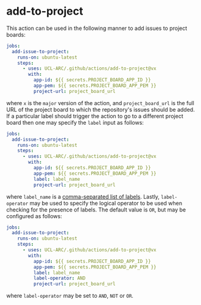 # add-to-project

This action can be used in the following manner to add issues to project boards:

```yaml
jobs:
  add-issue-to-project:
    runs-on: ubuntu-latest
    steps:
      - uses: UCL-ARC/.github/actions/add-to-project@vx
        with:
          app-id: ${{ secrets.PROJECT_BOARD_APP_ID }}
          app-pem: ${{ secrets.PROJECT_BOARD_APP_PEM }}
          project-url: project_board_url
```

where `x` is the `major` version of the action, and `project_board_url` is the
full URL of the project board to which the repository's issues should be added.
If a particular label should trigger the action to go to a different project
board then one may specify the `label` input as follows:

```yaml
jobs:
  add-issue-to-project:
    runs-on: ubuntu-latest
    steps:
      - uses: UCL-ARC/.github/actions/add-to-project@vx
        with:
          app-id: ${{ secrets.PROJECT_BOARD_APP_ID }}
          app-pem: ${{ secrets.PROJECT_BOARD_APP_PEM }}
          label: label_name
          project-url: project_board_url
```

where `label_name` is a
[comma-separated list of labels](https://github.com/actions/add-to-project/tree/main?tab=readme-ov-file#inputs).
Lastly, `label-operator` may be used to specify the logical operator to be used
when checking for the presence of labels. The default value is `OR`, but may be
configured as follows:

```yaml
jobs:
  add-issue-to-project:
    runs-on: ubuntu-latest
    steps:
      - uses: UCL-ARC/.github/actions/add-to-project@vx
        with:
          app-id: ${{ secrets.PROJECT_BOARD_APP_ID }}
          app-pem: ${{ secrets.PROJECT_BOARD_APP_PEM }}
          label: label_name
          label-operator: AND
          project-url: project_board_url
```

where `label-operator` may be set to `AND`, `NOT` or `OR`.
